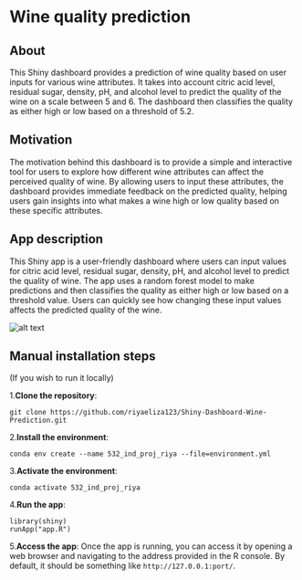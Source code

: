 # Wine quality prediction

## About
This Shiny dashboard provides a prediction of wine quality based on user inputs for various wine attributes. It takes into account citric acid level, residual sugar, density, pH, and alcohol level to predict the quality of the wine on a scale between 5 and 6. The dashboard then classifies the quality as either high or low based on a threshold of 5.2.

## Motivation

The motivation behind this dashboard is to provide a simple and interactive tool for users to explore how different wine attributes can affect the perceived quality of wine. By allowing users to input these attributes, the dashboard provides immediate feedback on the predicted quality, helping users gain insights into what makes a wine high or low quality based on these specific attributes.

## App description
This Shiny app is a user-friendly dashboard where users can input values for citric acid level, residual sugar, density, pH, and alcohol level to predict the quality of wine. The app uses a random forest model to make predictions and then classifies the quality as either high or low based on a threshold value. Users can quickly see how changing these input values affects the predicted quality of the wine.

![alt text](https://github.ubc.ca/MDS-2023-24/DSCI_532_individual-assignment_riya2023/blob/master/img/prototypes/V4.png)

## Manual installation steps
(If you wish to run it locally)

1.**Clone the repository**:
```
git clone https://github.com/riyaeliza123/Shiny-Dashboard-Wine-Prediction.git
```

2.**Install the environment**:
```
conda env create --name 532_ind_proj_riya --file=environment.yml
```

3.**Activate the environment**:
```
conda activate 532_ind_proj_riya
```
4.**Run the app**:
```
library(shiny)
runApp("app.R")
```
5.**Access the app**:
Once the app is running, you can access it by opening a web browser and navigating to the address provided in the R console. By default, it should be something like `http://127.0.0.1:port/`.